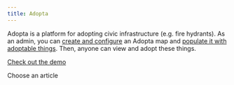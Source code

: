 ```yaml
---
title: Adopta
---
```


Adopta is a platform for adopting civic infrastructure (e.g. fire hydrants). As an admin, you can [create and configure](site_admin/configuring_your_site.html) an Adopta map and [populate it with adoptable things](site_admin/adding_adoptable_things.html). Then, anyone can view and adopt these things.

[Check out the demo](https://adopta.dobt.co/demo)

<p class='choose_article'>
  <i class='fa fa-hand-o-left'></i>
  <span>Choose an article</span>
</p>

